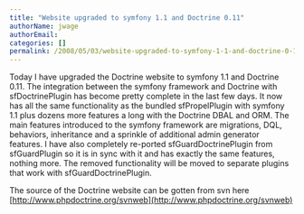 ```yaml
---
title: "Website upgraded to symfony 1.1 and Doctrine 0.11"
authorName: jwage
authorEmail:
categories: []
permalink: /2008/05/03/website-upgraded-to-symfony-1-1-and-doctrine-0-11.html
---
```

<p>

Today I have upgraded the Doctrine website to symfony 1.1 and Doctrine
0.11. The integration between the symfony framework and Doctrine with
sfDoctrinePlugin has become pretty complete in the last few days. It now
has all the same functionality as the bundled sfPropelPlugin with
symfony 1.1 plus dozens more features a long with the Doctrine DBAL and
ORM. The main features introduced to the symfony framework are
migrations, DQL, behaviors, inheritance and a sprinkle of additional
admin generator features. I have also completely re-ported
sfGuardDoctrinePlugin from sfGuardPlugin so it is in sync with it and
has exactly the same features, nothing more. The removed functionality
will be moved to separate plugins that work with sfGuardDoctrinePlugin.

</p><p>

The source of the Doctrine website can be gotten from svn here
[http://www.phpdoctrine.org/svnweb](http://www.phpdoctrine.org/svnweb)

</p>


